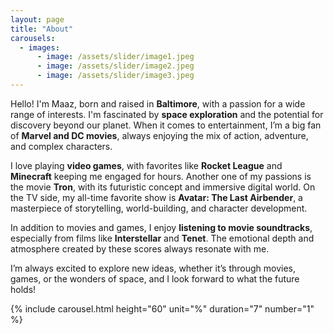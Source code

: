 ```yaml
---
layout: page
title: "About"
carousels:
  - images: 
      - image: /assets/slider/image1.jpeg
      - image: /assets/slider/image2.jpeg
      - image: /assets/slider/image3.jpeg
---  
```


Hello! I'm Maaz, born and raised in **Baltimore**, with a passion for a wide range of interests. I'm fascinated by **space exploration** and the potential for discovery beyond our planet. When it comes to entertainment, I’m a big fan of **Marvel and DC movies**, always enjoying the mix of action, adventure, and complex characters.

I love playing **video games**, with favorites like **Rocket League** and **Minecraft** keeping me engaged for hours. Another one of my passions is the movie **Tron**, with its futuristic concept and immersive digital world. On the TV side, my all-time favorite show is **Avatar: The Last Airbender**, a masterpiece of storytelling, world-building, and character development.

In addition to movies and games, I enjoy **listening to movie soundtracks**, especially from films like **Interstellar** and **Tenet**. The emotional depth and atmosphere created by these scores always resonate with me.

I’m always excited to explore new ideas, whether it’s through movies, games, or the wonders of space, and I look forward to what the future holds!

{% include carousel.html height="60" unit="%" duration="7" number="1" %}
